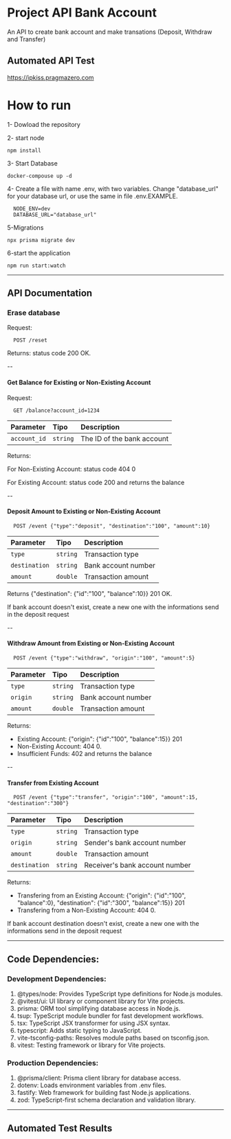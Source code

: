 # Project API Bank Account

An API to create bank account and make transations (Deposit, Withdraw and Transfer)

## Automated API Test
https://ipkiss.pragmazero.com

# How to run
 1- Dowload the repository
 
 2- start node
 ```
 npm install
 ```
 3- Start Database
```
docker-compouse up -d
```
4- Create a file with name .env, with two variables. Change "database_url" for your database url, or use the same in file .env.EXAMPLE.
```
  NODE_ENV=dev 
  DATABASE_URL="database_url" 
```

5-Migrations
 ```
npx prisma migrate dev
 ```
6-start the application
```
npm run start:watch
```

--------------------------------------------------
## API Documentation

### Erase database 
Request:
```http
  POST /reset
```
Returns: status code 200 OK.

--
####  Get Balance for Existing or Non-Existing Account

Request:
```http
  GET /balance?account_id=1234
```

| Parameter   | Tipo       | Description                                   |
| :---------- | :--------- | :------------------------------------------ |
| `account_id`      | `string` | The ID of the bank account |

Returns:
  <p>For Non-Existing Account: status code 404 0 </p>
  <p>For Existing Account: status code 200 and returns the balance </p>

--
#### Deposit Amount to Existing or Non-Existing Account

```http
  POST /event {"type":"deposit", "destination":"100", "amount":10}
```

| Parameter   | Tipo       | Description                           |
| :---------- | :--------- | :---------------------------------- |
| `type` | `string` |  Transaction type |
| `destination` | `string` | Bank account number|
| `amount` | `double` |  Transaction amount |

Returns {"destination": {"id":"100", "balance":10}} 201 OK.
<p>If bank account doesn't exist, create a new one with the informations send in the deposit request</p>

--
#### Withdraw Amount from Existing or Non-Existing Account

```http
  POST /event {"type":"withdraw", "origin":"100", "amount":5}
```

| Parameter   | Tipo       | Description                                   |
| :---------- | :--------- | :------------------------------------------ |
| `type`      | `string` |  Transaction type |
| `origin` | `string` |  Bank account number |
| `amount` | `double` |  Transaction amount |


Returns:
  - Existing Account: {"origin": {"id":"100", "balance":15}} 201
  - Non-Existing Account: 404 0.
  - Insufficient Funds: 402 and returns the balance

--
#### Transfer from Existing Account 

```http
  POST /event {"type":"transfer", "origin":"100", "amount":15, "destination":"300"}
```

| Parameter   | Tipo       | Description                                   |
| :---------- | :--------- | :------------------------------------------ |
| `type`      | `string` |  Transaction type |
| `origin` | `string` | Sender's bank account number |
| `amount` | `double` | Transaction amount |
| `destination` | `string` |  Receiver's bank account number |

Returns:
  - Transfering from an Existing Account: {"origin": {"id":"100", "balance":0}, "destination": {"id":"300", "balance":15}} 201
  - Transfering from a Non-Existing Account: 404 0.

<p>If bank account destination doesn't exist, create a new one with the informations send in the deposit request</p>


---------------------------------------------------------
## Code Dependencies:
### Development Dependencies:
1. @types/node: Provides TypeScript type definitions for Node.js modules.
2. @vitest/ui: UI library or component library for Vite projects.
3. prisma: ORM tool simplifying database access in Node.js.
4. tsup: TypeScript module bundler for fast development workflows.
5. tsx: TypeScript JSX transformer for using JSX syntax.
6. typescript: Adds static typing to JavaScript.
7. vite-tsconfig-paths: Resolves module paths based on tsconfig.json.
8. vitest: Testing framework or library for Vite projects.

### Production Dependencies:
1. @prisma/client: Prisma client library for database access.
2. dotenv: Loads environment variables from .env files.
3. fastify: Web framework for building fast Node.js applications.
4. zod: TypeScript-first schema declaration and validation library.

----------------------------------------------------
## Automated Test Results


